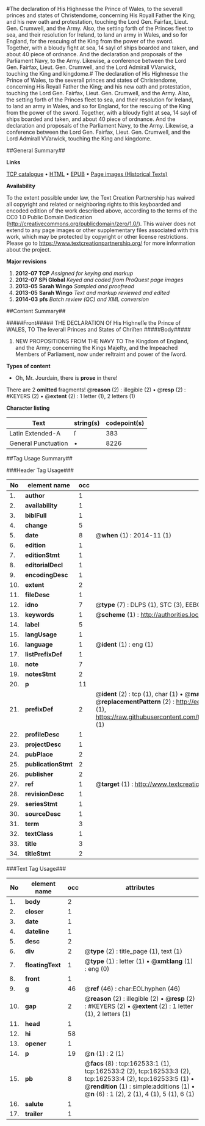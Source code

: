 #The declaration of His Highnesse the Prince of Wales, to the severall princes and states of Christendome, concerning His Royall Father the King; and his new oath and protestation, touching the Lord Gen. Fairfax, Lieut. Gen. Crumwell, and the Army. Also, the setting forth of the Princes fleet to sea, and their resolution for Ireland, to land an army in Wales, and so for England, for the rescuing of the King from the power of the sword. Together, with a bloudy fight at sea, 14 sayl of ships boarded and taken, and about 40 piece of ordnance. And the declaration and proposals of the Parliament Navy, to the Army. Likewise, a conference between the Lord Gen. Fairfax, Lieut. Gen. Crumwell, and the Lord Admirall VVarwick, touching the King and kingdome.#
The declaration of His Highnesse the Prince of Wales, to the severall princes and states of Christendome, concerning His Royall Father the King; and his new oath and protestation, touching the Lord Gen. Fairfax, Lieut. Gen. Crumwell, and the Army. Also, the setting forth of the Princes fleet to sea, and their resolution for Ireland, to land an army in Wales, and so for England, for the rescuing of the King from the power of the sword. Together, with a bloudy fight at sea, 14 sayl of ships boarded and taken, and about 40 piece of ordnance. And the declaration and proposals of the Parliament Navy, to the Army. Likewise, a conference between the Lord Gen. Fairfax, Lieut. Gen. Crumwell, and the Lord Admirall VVarwick, touching the King and kingdome.

##General Summary##

**Links**

[TCP catalogue](http://www.ota.ox.ac.uk/tcp/)  • 
[HTML](http://tei.it.ox.ac.uk/tcp/Texts-HTML/free/A82/A82106.html)  • 
[EPUB](http://tei.it.ox.ac.uk/tcp/Texts-EPUB/free/A82/A82106.epub) • 
[Page images (Historical Texts)](https://historicaltexts.jisc.ac.uk/eebo-99864908e)

**Availability**

To the extent possible under law, the Text Creation Partnership has waived all copyright and related or neighboring rights to this keyboarded and encoded edition of the work described above, according to the terms of the CC0 1.0 Public Domain Dedication (http://creativecommons.org/publicdomain/zero/1.0/). This waiver does not extend to any page images or other supplementary files associated with this work, which may be protected by copyright or other license restrictions. Please go to https://www.textcreationpartnership.org/ for more information about the project.

**Major revisions**

1. __2012-07__ __TCP__ *Assigned for keying and markup*
1. __2012-07__ __SPi Global__ *Keyed and coded from ProQuest page images*
1. __2013-05__ __Sarah Wingo__ *Sampled and proofread*
1. __2013-05__ __Sarah Wingo__ *Text and markup reviewed and edited*
1. __2014-03__ __pfs__ *Batch review (QC) and XML conversion*

##Content Summary##

#####Front#####
THE DECLARATION Of His Highneſſe the Prince of WALES, TO The ſeverall Princes and States of Chriſten
#####Body#####

1. NEW PROPOSITIONS FROM THE NAVY TO The Kingdom of England, and the Army; concerning the Kings Majeſty, and the Impeached Members of Parliament, now under reſtraint and power of the ſword.

**Types of content**

  * Oh, Mr. Jourdain, there is **prose** in there!

There are 2 **omitted** fragments! 
 @__reason__ (2) : illegible (2)  •  @__resp__ (2) : #KEYERS (2)  •  @__extent__ (2) : 1 letter (1), 2 letters (1)

**Character listing**


|Text|string(s)|codepoint(s)|
|---|---|---|
|Latin Extended-A|ſ|383|
|General Punctuation|•|8226|

##Tag Usage Summary##

###Header Tag Usage###

|No|element name|occ|attributes|
|---|---|---|---|
|1.|__author__|1||
|2.|__availability__|1||
|3.|__biblFull__|1||
|4.|__change__|5||
|5.|__date__|8| @__when__ (1) : 2014-11 (1)|
|6.|__edition__|1||
|7.|__editionStmt__|1||
|8.|__editorialDecl__|1||
|9.|__encodingDesc__|1||
|10.|__extent__|2||
|11.|__fileDesc__|1||
|12.|__idno__|7| @__type__ (7) : DLPS (1), STC (3), EEBO-CITATION (1), PROQUEST (1), VID (1)|
|13.|__keywords__|1| @__scheme__ (1) : http://authorities.loc.gov/ (1)|
|14.|__label__|5||
|15.|__langUsage__|1||
|16.|__language__|1| @__ident__ (1) : eng (1)|
|17.|__listPrefixDef__|1||
|18.|__note__|7||
|19.|__notesStmt__|2||
|20.|__p__|11||
|21.|__prefixDef__|2| @__ident__ (2) : tcp (1), char (1)  •  @__matchPattern__ (2) : ([0-9\-]+):([0-9IVX]+) (1), (.+) (1)  •  @__replacementPattern__ (2) : http://eebo.chadwyck.com/downloadtiff?vid=$1&page=$2 (1), https://raw.githubusercontent.com/textcreationpartnership/Texts/master/tcpchars.xml#$1 (1)|
|22.|__profileDesc__|1||
|23.|__projectDesc__|1||
|24.|__pubPlace__|2||
|25.|__publicationStmt__|2||
|26.|__publisher__|2||
|27.|__ref__|1| @__target__ (1) : http://www.textcreationpartnership.org/docs/. (1)|
|28.|__revisionDesc__|1||
|29.|__seriesStmt__|1||
|30.|__sourceDesc__|1||
|31.|__term__|3||
|32.|__textClass__|1||
|33.|__title__|3||
|34.|__titleStmt__|2||


###Text Tag Usage###

|No|element name|occ|attributes|
|---|---|---|---|
|1.|__body__|2||
|2.|__closer__|1||
|3.|__date__|1||
|4.|__dateline__|1||
|5.|__desc__|2||
|6.|__div__|2| @__type__ (2) : title_page (1), text (1)|
|7.|__floatingText__|1| @__type__ (1) : letter (1)  •  @__xml:lang__ (1) : eng (0)|
|8.|__front__|1||
|9.|__g__|46| @__ref__ (46) : char:EOLhyphen (46)|
|10.|__gap__|2| @__reason__ (2) : illegible (2)  •  @__resp__ (2) : #KEYERS (2)  •  @__extent__ (2) : 1 letter (1), 2 letters (1)|
|11.|__head__|1||
|12.|__hi__|58||
|13.|__opener__|1||
|14.|__p__|19| @__n__ (1) : 2 (1)|
|15.|__pb__|8| @__facs__ (8) : tcp:162533:1 (1), tcp:162533:2 (2), tcp:162533:3 (2), tcp:162533:4 (2), tcp:162533:5 (1)  •  @__rendition__ (1) : simple:additions (1)  •  @__n__ (6) : 1 (2), 2 (1), 4 (1), 5 (1), 6 (1)|
|16.|__salute__|1||
|17.|__trailer__|1||
